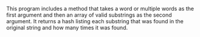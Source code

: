 This program includes a method that takes a word or multiple words as the first argument and then an array of valid substrings as the second argument. It returns a hash listing each substring that was found in the original string and how many times it was found.
